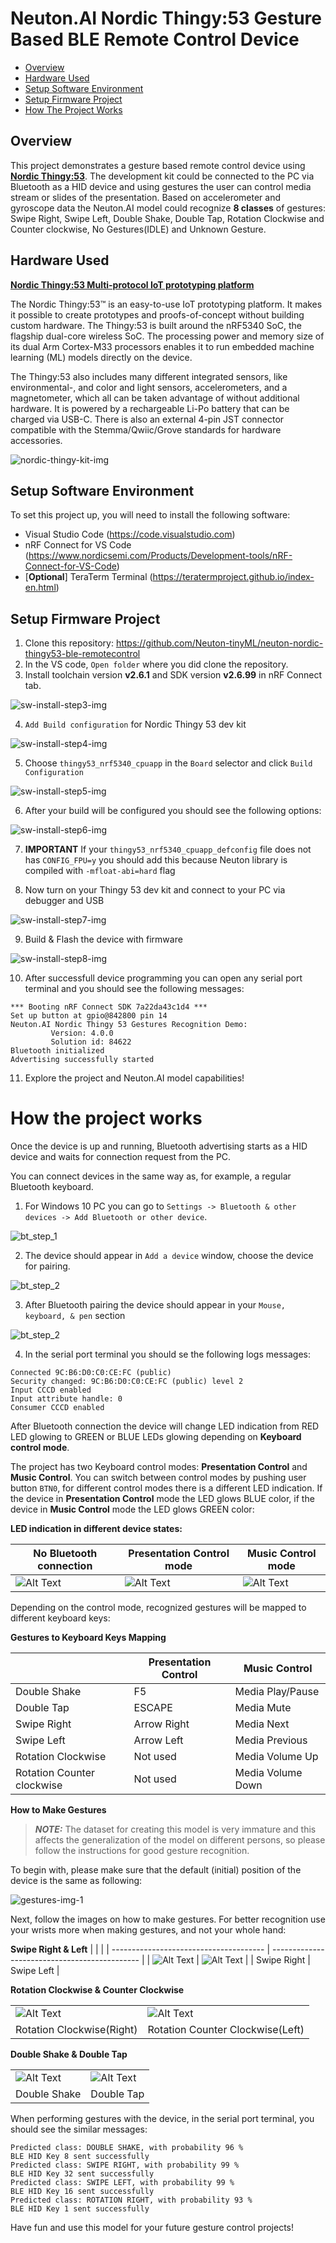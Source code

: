 # Neuton.AI Nordic Thingy:53 Gesture Based BLE Remote Control Device

- [Overview](#overview)
- [Hardware Used](#hw-used)
- [Setup Software Environment](#setup-sw-env)
- [Setup Firmware Project](#setup-fw-proj)
- [How The Project Works](#how-works)

## Overview <div id='overview'/>

This project demonstrates a gesture based remote control device using [__Nordic Thingy:53__](https://www.nordicsemi.com/Products/Development-hardware/Nordic-Thingy-53). The development kit could be connected to the PC via Bluetooth as a HID device and using gestures the user can control media stream or slides of the presentation. Based on accelerometer and gyroscope data the Neuton.AI model could recognize __8 classes__ of gestures: Swipe Right, Swipe Left, Double Shake, Double Tap, Rotation Clockwise and Counter clockwise, No Gestures(IDLE) and Unknown Gesture.

## Hardware Used <div id='hw-used'/>

[__Nordic Thingy:53 Multi-protocol IoT prototyping platform__](https://www.nordicsemi.com/Products/Development-hardware/Nordic-Thingy-53)

The Nordic Thingy:53™ is an easy-to-use IoT prototyping platform. It makes it possible to create prototypes and proofs-of-concept without building custom hardware. The Thingy:53 is built around the nRF5340 SoC, the flagship dual-core wireless SoC. The processing power and memory size of its dual Arm Cortex-M33 processors enables it to run embedded machine learning (ML) models directly on the device.

The Thingy:53 also includes many different integrated sensors, like environmental-, and color and light sensors, accelerometers, and a magnetometer, which all can be taken advantage of without additional hardware. It is powered by a rechargeable Li-Po battery that can be charged via USB-C. There is also an external 4-pin JST connector compatible with the Stemma/Qwiic/Grove standards for hardware accessories.

![nordic-thingy-kit-img](resources/nordic_thingy.jpg)

## Setup Software Environment <div id='setup-sw-env'/>

To set this project up, you will need to install the following software:
- Visual Studio Code (https://code.visualstudio.com)
- nRF Connect for VS Code (https://www.nordicsemi.com/Products/Development-tools/nRF-Connect-for-VS-Code)
- [**Optional**] TeraTerm Terminal (https://teratermproject.github.io/index-en.html)

## Setup Firmware Project <div id='setup-fw-proj'/>

1. Clone this repository: https://github.com/Neuton-tinyML/neuton-nordic-thingy53-ble-remotecontrol
2. In the VS code, `Open folder` where you did clone the repository.
3. Install toolchain version **v2.6.1** and SDK version **v2.6.99** in nRF Connect tab.

![sw-install-step3-img](resources/sw-install-step-3.jpg)

4. `Add Build configuration` for Nordic Thingy 53 dev kit

![sw-install-step4-img](resources/sw-install-step-4.jpg)

5. Choose `thingy53_nrf5340_cpuapp` in the `Board` selector and click `Build Configuration`

![sw-install-step5-img](resources/sw-install-step-5.jpg)

6. After your build will be configured you should see the following options:

![sw-install-step6-img](resources/sw-install-step-6.jpg)

7. **IMPORTANT** If your `thingy53_nrf5340_cpuapp_defconfig` file does not has `CONFIG_FPU=y` you should add this because Neuton library is compiled with `-mfloat-abi=hard` flag

8. Now turn on your Thingy 53 dev kit and connect to your PC via debugger and USB

![sw-install-step7-img](resources/connected-devkit-sw-install-step-7.jpg)

9. Build & Flash the device with firmware

![sw-install-step8-img](resources/sw-install-step-8.jpg)

10. After successfull device programming you can open any serial port terminal and you should see the following messages:

````
*** Booting nRF Connect SDK 7a22da43c1d4 ***
Set up button at gpio@842800 pin 14
Neuton.AI Nordic Thingy 53 Gestures Recognition Demo:
         Version: 4.0.0
         Solution id: 84622
Bluetooth initialized
Advertising successfully started
````
11. Explore the project and Neuton.AI model capabilities!

# How the project works <div id='how-works'/>

Once the device is up and running, Bluetooth advertising starts as a HID device and waits for connection request from the PC.

You can connect devices in the same way as, for example, a regular Bluetooth keyboard.

1. For Windows 10 PC you can go to `Settings -> Bluetooth & other devices -> Add Bluetooth or other device`.

![bt_step_1](resources/ble_connect_1.png)

2. The device should appear in `Add a device` window, choose the device for pairing.

![bt_step_2](resources/device_ble_scanning.jpg)

3. After Bluetooth pairing the device should appear in your `Mouse, keyboard, & pen` section

![bt_step_2](resources/device_ble_connected.jpg)

4. In the serial port terminal you should se the following logs messages:

```
Connected 9C:B6:D0:C0:CE:FC (public)
Security changed: 9C:B6:D0:C0:CE:FC (public) level 2
Input CCCD enabled
Input attribute handle: 0
Consumer CCCD enabled
```

After Bluetooth connection the device will change LED indication from RED LED glowing to GREEN or BLUE LEDs glowing depending on __Keyboard control mode__. 

The project has two Keyboard control modes: __Presentation Control__ and __Music Control__. You can switch between control modes by pushing user button `BTN0`, for different control modes there is a different LED indication. If the device in __Presentation Control__ mode the LED glows BLUE color, if the device in __Music Control__ mode the LED glows GREEN color:

__LED indication in different device states:__

| No Bluetooth connection |  Presentation Control mode   |   Music Control mode    |
| ------------------------ |---------------------------- | ----------------------- |
| ![Alt Text](resources/device-led-no-ble-connect.gif) |![Alt Text](resources/device-led-ble-connect-presentation-mode.gif)      |![Alt Text](resources/device-led-ble-connect-music-mode.gif)  |


Depending on the control mode, recognized gestures will be mapped to different keyboard keys:

__Gestures to Keyboard Keys Mapping__

|        |   Presentation Control            | Music Control     |
| ----------------------------- | ---------- | ----------------- |
| Double Shake                  | F5         | Media Play/Pause  |
| Double Tap                    | ESCAPE     | Media Mute        | 
| Swipe Right                   | Arrow Right| Media Next        | 
| Swipe Left                    | Arrow Left | Media Previous    | 
| Rotation Clockwise            | Not used   | Media Volume Up   | 
| Rotation Counter clockwise    | Not used   | Media Volume Down |

__How to Make Gestures__
> **_NOTE:_**  The dataset for creating this model is very immature and this affects the generalization of the model on different persons, so please follow the instructions for good gesture recognition.

To begin with, please make sure that the default (initial) position of the device is the same as following:

![gestures-img-1](resources/initial_orientation.gif)

Next, follow the images on how to make gestures. For better recognition use your wrists more when making gestures, and not your whole hand:

__Swipe Right & Left__
|                                        |                                               |
| -------------------------------------- | --------------------------------------------- |
| ![Alt Text](resources/swipe_right.gif) | ![Alt Text](resources/swipe_left.gif)        |
| Swipe Right                            |    Swipe Left                                |

__Rotation Clockwise & Counter Clockwise__

|                                           |                                               |
| --------------------------------------    | --------------------------------------------- |
| ![Alt Text](resources/rotation_right.gif) | ![Alt Text](resources/rotation_left.gif)      |
| Rotation Clockwise(Right)                 |    Rotation Counter Clockwise(Left)            |

__Double Shake & Double Tap__

|                                           |                                               |
| --------------------------------------    | --------------------------------------------- |
| ![Alt Text](resources/double_shake.gif)   | ![Alt Text](resources/double_tap.gif)      |
| Double Shake                              |    Double Tap                              |

When performing gestures with the device, in the serial port terminal, you should see the similar messages:

```
Predicted class: DOUBLE SHAKE, with probability 96 %
BLE HID Key 8 sent successfully
Predicted class: SWIPE RIGHT, with probability 99 %
BLE HID Key 32 sent successfully
Predicted class: SWIPE LEFT, with probability 99 %
BLE HID Key 16 sent successfully
Predicted class: ROTATION RIGHT, with probability 93 %
BLE HID Key 1 sent successfully
```
Have fun and use this model for your future gesture control projects!